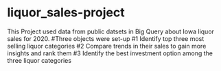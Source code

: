 # liquor_sales-project
This Project used data from public datsets in Big Query about Iowa liquor sales for 2020.
#Three objects were set-up
#1 Identify top three most selling liquor categories
#2 Compare trends in their sales to gain more insights and rank them
#3 Identify the best investment option among the three liquor categories
